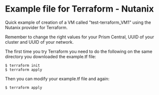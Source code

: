 # Example file for Terraform - Nutanix

Quick example of creation of a VM called "test-terraform_VM1" using the Nutanix provider for Terraform.

Remember to change the right values for your Prism Central, UUID of your cluster and UUID of your network.

The first time you try Terraform you need to do the following on the same directory you downloaded the example.tf file:

```
$ terraform init
$ terraform apply
```

Then you can modify your example.tf file and again:

```
$ terraform apply
```
